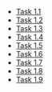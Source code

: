 <html>
<head><title>SmartCity-AR solution of 'username'</title></head>
<!-- defines the default zoom for mobile devices -->
<meta name="viewport" content="width=device-width, initial-scale=1" /> 
<body>
    <ul>
        <!-- navigation to the solutions of tasks -->
        <li><a href="SmartCity-AR/task1.1.html">Task 1.1</a></li>
        <li><a href="SmartCity-AR/task1.2.html">Task 1.2</a></li>
        <li><a href="SmartCity-AR/task1.3.html">Task 1.3</a></li>
        <li><a href="SmartCity-AR/task1.4.html">Task 1.4</a></li>
        <li><a href="SmartCity-AR/task1.5.html">Task 1.5</a></li>
        <li><a href="SmartCity-AR/task1.6.html">Task 1.6</a></li>
        <li><a href="SmartCity-AR/task1.7.html">Task 1.7</a></li>
        <li><a href="SmartCity-AR/task1.8.html">Task 1.8</a></li>
        <li><a href="SmartCity-AR/task1.9.html">Task 1.9</a></li>
    </ul>
</body>
</html>
